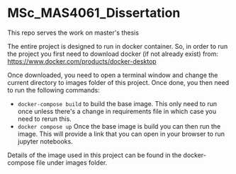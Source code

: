 # MSc_MAS4061_Dissertation
This repo serves the work on master's thesis

The entire project is designed to run in docker container. 
So, in order to run the project you first need to download
docker (if not already exist) from: https://www.docker.com/products/docker-desktop  

Once downloaded, you need to open a terminal window and 
change the current directory to images folder of this project. Once done,
you then need to run the following commands:
- `docker-compose build` to build the base image. This only need to run once unless 
there's a change in requirements file in which case you need to rerun this.  
- `docker compose up` Once the base image is build you can then run the image.
This will provide a link that you can open in your browser to run jupyter notebooks.  
  
Details of the image used in this project can be found in the docker-compose file under images folder.